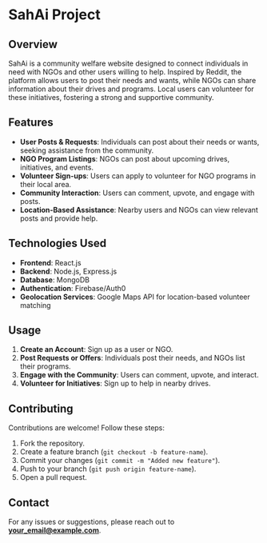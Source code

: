 # SahAi Project

## Overview
SahAi is a community welfare website designed to connect individuals in need with NGOs and other users willing to help. Inspired by Reddit, the platform allows users to post their needs and wants, while NGOs can share information about their drives and programs. Local users can volunteer for these initiatives, fostering a strong and supportive community.

## Features
- **User Posts & Requests**: Individuals can post about their needs or wants, seeking assistance from the community.
- **NGO Program Listings**: NGOs can post about upcoming drives, initiatives, and events.
- **Volunteer Sign-ups**: Users can apply to volunteer for NGO programs in their local area.
- **Community Interaction**: Users can comment, upvote, and engage with posts.
- **Location-Based Assistance**: Nearby users and NGOs can view relevant posts and provide help.

## Technologies Used
- **Frontend**: React.js
- **Backend**: Node.js, Express.js
- **Database**: MongoDB
- **Authentication**: Firebase/Auth0
- **Geolocation Services**: Google Maps API for location-based volunteer matching

## Usage
1. **Create an Account**: Sign up as a user or NGO.
2. **Post Requests or Offers**: Individuals post their needs, and NGOs list their programs.
3. **Engage with the Community**: Users can comment, upvote, and interact.
4. **Volunteer for Initiatives**: Sign up to help in nearby drives.

## Contributing
Contributions are welcome! Follow these steps:
1. Fork the repository.
2. Create a feature branch (`git checkout -b feature-name`).
3. Commit your changes (`git commit -m "Added new feature"`).
4. Push to your branch (`git push origin feature-name`).
5. Open a pull request.

## Contact
For any issues or suggestions, please reach out to **your_email@example.com**.

